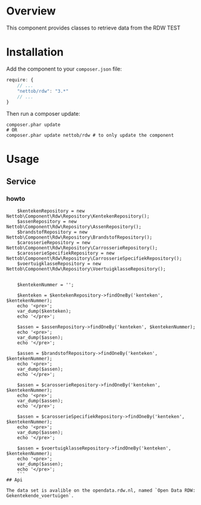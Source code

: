 Overview
========

This component provides classes to retrieve data from the RDW
TEST

Installation
============

Add the component to your `composer.json` file:

```javascript
require: {
    // ...
    "nettob/rdw": "3.*"
    // ...
}
```

Then run a composer update:

```shell
composer.phar update
# OR
composer.phar update nettob/rdw # to only update the component
```

Usage
=====

## Service

### howto
```
    $kentekenRepository = new Nettob\Component\Rdw\Repository\KentekenRepository();
    $assenRepository = new Nettob\Component\Rdw\Repository\AssenRepository();
    $brandstofRepository = new Nettob\Component\Rdw\Repository\BrandstofRepository();
    $carosserieRepository = new Nettob\Component\Rdw\Repository\CarrosserieRepository();
    $carosserieSpecifiekRepository = new Nettob\Component\Rdw\Repository\CarrosserieSpecifiekRepository();
    $voertuigklasseRepository = new Nettob\Component\Rdw\Repository\VoertuigklasseRepository();


    $kentekenNummer = '';

    $kenteken = $kentekenRepository->findOneBy('kenteken', $kentekenNummer);
    echo '<pre>';
    var_dump($kenteken);
    echo '</pre>';

    $assen = $assenRepository->findOneBy('kenteken', $kentekenNummer);
    echo '<pre>';
    var_dump($assen);
    echo '</pre>';

    $assen = $brandstofRepository->findOneBy('kenteken', $kentekenNummer);
    echo '<pre>';
    var_dump($assen);
    echo '</pre>';

    $assen = $carosserieRepository->findOneBy('kenteken', $kentekenNummer);
    echo '<pre>';
    var_dump($assen);
    echo '</pre>';

    $assen = $carosserieSpecifiekRepository->findOneBy('kenteken', $kentekenNummer);
    echo '<pre>';
    var_dump($assen);
    echo '</pre>';

    $assen = $voertuigklasseRepository->findOneBy('kenteken', $kentekenNummer);
    echo '<pre>';
    var_dump($assen);
    echo '</pre>';
    ```
## Api

The data set is avalible on the opendata.rdw.nl, named `Open Data RDW: Gekentekende_voertuigen`.
